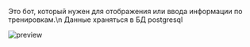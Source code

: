 Это бот, который нужен для отображения или ввода информации по тренировкам.\n
Данные храняться в БД postgresql

![preview](https://github.com/AleksanderGos/bot_sports_assistant/blob/main/bot_for_sport.gif)

